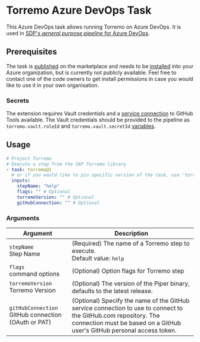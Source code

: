 # Torremo Azure DevOps Task

This Azure DevOps task allows running Torremo on Azure DevOps. It is used in [SDP's _general purpose pipeline_ for Azure DevOps](https://github.tools.sap/concur-sap-ecosystem/custom-sdp-pipeline-azure).

## Prerequisites

The task is [published](https://marketplace.visualstudio.com/items?itemName=torremo) on the marketplace and needs to be [installed](https://docs.microsoft.com/en-us/azure/devops/marketplace/install-extension?view=azure-devops&tabs=browser) into your Azure organization, but is currently not publicly available. Feel free to contact one of the code owners to get install permissions in case you would like to use it in your own organisation.

### Secrets

The extension requires Vault credentials and a [service connection](https://learn.microsoft.com/en-us/azure/devops/pipelines/library/service-endpoints?view=azure-devops&tabs=yaml) to GitHub Tools available.
The Vault credentials should be provided to the pipeline as `torremo.vault.roleId` and `torremo.vault.secretId` [variables](https://learn.microsoft.com/en-gb/azure/devops/pipelines/process/variables?view=azure-devops&tabs=yaml%2Cbatch).

## Usage

```yml
# Project Torremo
# Execute a step from the SAP Torremo library
- task: torremo@1
  # or if you would like to pin specific version of the task, use 'torremo@1.2.3'
  inputs:
    stepName: "help"
    flags: "" # Optional
    torremoVersion: "" # Optional
    gitHubConnection: "" # Optional
```

### Arguments

| Argument                                                  | Description                                                                                                                                                                                |
| --------------------------------------------------------- | ------------------------------------------------------------------------------------------------------------------------------------------------------------------------------------------ |
| `stepName` </br> Step Name                                | (Required) The name of a Torremo step to execute. </br> Default value: `help`                                                                                                              |
| `flags` </br> command options                             | (Optional) Option flags for Torremo step                                                                                                                                                   |
| `torremoVersion` </br> Torremo Version                    | (Optional) The version of the Piper binary, defaults to the latest release.                                                                                                                |
| `gitHubConnection` </br> GitHub connection (OAuth or PAT) | (Optional) Specify the name of the GitHub service connection to use to connect to the GitHub.com repository. The connection must be based on a GitHub user's GitHub personal access token. |
